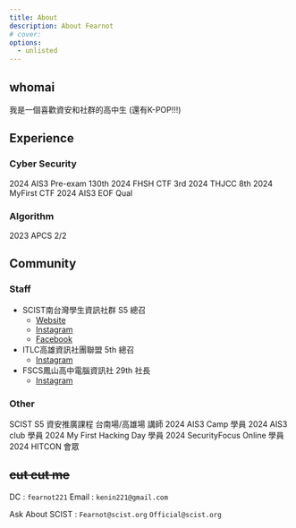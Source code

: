 ```yaml
---
title: About
description: About Fearnot
# cover: 
options:
  - unlisted
---
```

## whomai
我是一個喜歡資安和社群的高中生
(還有K-POP!!!)

## Experience
### Cyber Security
2024 AIS3 Pre-exam 130th
2024 FHSH CTF 3rd
2024 THJCC 8th
2024 MyFirst CTF
2024 AIS3 EOF Qual
### Algorithm
2023 APCS 2/2

## Community
### Staff
- SCIST南台灣學生資訊社群 S5 總召
    - [Website](https://scist.org)
    - [Instagram](https://instagram.com/scist.tw)
    - [Facebook](https://facebook.com/scist.tw)
- ITLC高雄資訊社團聯盟 5th 總召
    - [Instagram](https://instagram/kh_itlc)
- FSCS鳳山高中電腦資訊社 29th 社長
    - [Instagram](https://instagram/fssh.cs.club)

### Other
SCIST S5 資安推廣課程 台南場/高雄場 講師
2024 AIS3 Camp 學員
2024 AIS3 club 學員
2024 My First Hacking Day 學員
2024 SecurityFocus Online 學員
2024 HITCON 會眾

## ~~cut cut me~~
DC : `fearnot221`
Email : `kenin221@gmail.com`

Ask About SCIST : 
`Fearnot@scist.org`
`Official@scist.org`